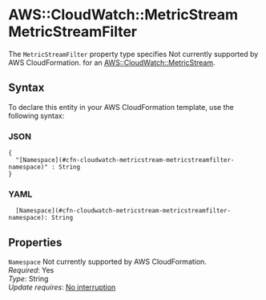 # AWS::CloudWatch::MetricStream MetricStreamFilter<a name="aws-properties-cloudwatch-metricstream-metricstreamfilter"></a>

<a name="aws-properties-cloudwatch-metricstream-metricstreamfilter-description"></a>The `MetricStreamFilter` property type specifies Not currently supported by AWS CloudFormation\. for an [AWS::CloudWatch::MetricStream](aws-resource-cloudwatch-metricstream.md)\.

## Syntax<a name="aws-properties-cloudwatch-metricstream-metricstreamfilter-syntax"></a>

To declare this entity in your AWS CloudFormation template, use the following syntax:

### JSON<a name="aws-properties-cloudwatch-metricstream-metricstreamfilter-syntax.json"></a>

```
{
  "[Namespace](#cfn-cloudwatch-metricstream-metricstreamfilter-namespace)" : String
}
```

### YAML<a name="aws-properties-cloudwatch-metricstream-metricstreamfilter-syntax.yaml"></a>

```
  [Namespace](#cfn-cloudwatch-metricstream-metricstreamfilter-namespace): String
```

## Properties<a name="aws-properties-cloudwatch-metricstream-metricstreamfilter-properties"></a>

`Namespace`  <a name="cfn-cloudwatch-metricstream-metricstreamfilter-namespace"></a>
Not currently supported by AWS CloudFormation\.  
*Required*: Yes  
*Type*: String  
*Update requires*: [No interruption](https://docs.aws.amazon.com/AWSCloudFormation/latest/UserGuide/using-cfn-updating-stacks-update-behaviors.html#update-no-interrupt)
